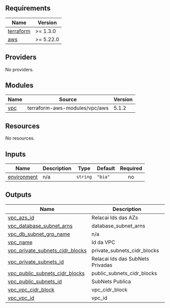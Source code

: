 <!-- BEGIN_TF_DOCS -->
<!-- END_TF_DOCS -->
<!-- BEGINNING OF PRE-COMMIT-TERRAFORM DOCS HOOK -->
## Requirements

| Name | Version |
|------|---------|
| <a name="requirement_terraform"></a> [terraform](#requirement\_terraform) | >= 1.3.0 |
| <a name="requirement_aws"></a> [aws](#requirement\_aws) | >= 5.22.0 |

## Providers

No providers.

## Modules

| Name | Source | Version |
|------|--------|---------|
| <a name="module_vpc"></a> [vpc](#module\_vpc) | terraform-aws-modules/vpc/aws | 5.1.2 |

## Resources

No resources.

## Inputs

| Name | Description | Type | Default | Required |
|------|-------------|------|---------|:--------:|
| <a name="input_environment"></a> [environment](#input\_environment) | n/a | `string` | `"bia"` | no |

## Outputs

| Name | Description |
|------|-------------|
| <a name="output_vpc_azs_id"></a> [vpc\_azs\_id](#output\_vpc\_azs\_id) | Relacai Ids das AZs |
| <a name="output_vpc_database_subnet_arns"></a> [vpc\_database\_subnet\_arns](#output\_vpc\_database\_subnet\_arns) | database\_subnet\_arns |
| <a name="output_vpc_db_subnet_grp_name"></a> [vpc\_db\_subnet\_grp\_name](#output\_vpc\_db\_subnet\_grp\_name) | n/a |
| <a name="output_vpc_name"></a> [vpc\_name](#output\_vpc\_name) | Id da VPC |
| <a name="output_vpc_private_subnets_cidr_blocks"></a> [vpc\_private\_subnets\_cidr\_blocks](#output\_vpc\_private\_subnets\_cidr\_blocks) | private\_subnets\_cidr\_blocks |
| <a name="output_vpc_private_subnets_id"></a> [vpc\_private\_subnets\_id](#output\_vpc\_private\_subnets\_id) | Relacai Ids das SubNets Privadas |
| <a name="output_vpc_public_subnets_cidr_blocks"></a> [vpc\_public\_subnets\_cidr\_blocks](#output\_vpc\_public\_subnets\_cidr\_blocks) | public\_subnets\_cidr\_blocks |
| <a name="output_vpc_public_subnets_id"></a> [vpc\_public\_subnets\_id](#output\_vpc\_public\_subnets\_id) | SubNets Publica |
| <a name="output_vpc_vpc_cidr_block"></a> [vpc\_vpc\_cidr\_block](#output\_vpc\_vpc\_cidr\_block) | vpc\_cidr\_block |
| <a name="output_vpc_vpc_id"></a> [vpc\_vpc\_id](#output\_vpc\_vpc\_id) | vpc\_id |
<!-- END OF PRE-COMMIT-TERRAFORM DOCS HOOK -->
